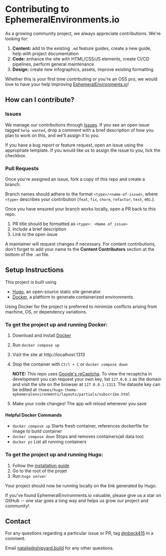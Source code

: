 # Contributing to EphemeralEnvironments.io

As a growing community project, we always appreciate contributions. We're looking for:

1. **Content:** add to the existing `.md` feature guides, create a new guide, help with project documentation
2. **Code:** enhance the site with HTML/CSS/JS elements, create CI/CD pipelines, perform general maintenance
3. **Design:** create new infographics, assets, improve existing formatting

Whether this is your first time contributing or you're an OSS pro, we would love to have your help improving <a href="https://ephemeralenvironments.io" target="_blank">EphemeralEnvironments.io</a>!

## How can I contribute?

### Issues

We manage our contributions through [Issues](https://github.com/ephemeralenvironments/ephemeralenvironments/issues). If you see an open issue tagged `help wanted`, drop a comment with a brief description of how you plan to work on this, and we'll assign it to you.

If you have a bug report or feature request, open an issue using the appropriate template. If you would like us to assign the issue to you, tick the checkbox.

### Pull Requests

Once you're assigned an issue, fork a copy of this repo and create a branch. 

Branch names should adhere to the format `<type>/<name-of-issue>`, where `<type>` describes your contribution (`feat`, `fix`, `chore`, `refactor`, `test`, etc.). 

Once you have ensured your branch works locally, open a PR back to this repo.
1. PR title should be formatted as `<type>: <Name of issue>`
2. Include a brief description
3. Link to the open issue

A maintainer will request changes if necessary. For content contributions, don't forget to add your name to the **Content Contributors** section at the bottom of the `.md` file.

## Setup Instructions

This project is built using 
- [Hugo](https://gohugo.io/), an open-source static site generator.
- [Docker](https://www.docker.com/), a platform to generate containerized environments.

Using Docker for the project is preferred to minimize conflicts arising from machine, OS, or dependency variations.

### To get the project up and running Docker:
1. Download and Install [Docker](https://docs.docker.com/get-docker/)
2. Run `docker compose up`
3. Visit the site at http://localhost:1313
4. Stop the container with `Ctrl + C` or `docker compose down`

    **NOTE:** This repo uses [Google's reCaptcha](https://developers.google.com/recaptcha/docs/faq#im-getting-an-error-localhost-is-not-in-the-list-of-supported-domains.-what-should-i-do). To view the recaptcha in development you can request your own key, list `127.0.0.1` as the domain and visit the site on the browser at `127.0.0.1:1313`. The datasite key can be edited at `themes/hugo-theme-ephemeralenvironments/layouts/partials/subscribe.html`

5. Make your code changes! The app will reload whenever you save

#### Helpful Docker Commands
- `docker compose up` Starts fresh container, references dockerfile for image to build container
- `docker compose down` Stops and removes containers(all data too)
- `docker ps` List all running containers

### To get the project up and running Hugo:

1. Follow the [installation guide](https://gohugo.io/installation/)
2. Go to the root of the projet
3. Run `hugo server`

Your project should now be running locally on the link generated by Hugo.

If you've found EphemeralEnvironments.io valuable, please give us a star on GitHub -- one star goes a long way and helps us grow our project and community!

## Contact

For any questions regarding a particular issue or PR, tag [@nbeck415](https://github.com/nbeck415) in a comment.

Email natalie@shipyard.build for any other questions.
